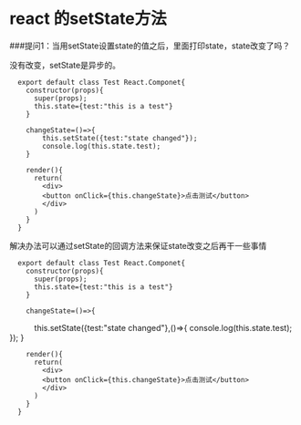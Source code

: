 # react 的setState方法

###提问1：当用setState设置state的值之后，里面打印state，state改变了吗？

没有改变，setState是异步的。


      export default class Test React.Componet{
        constructor(props){
          super(props);
          this.state={test:"this is a test"}
        }

        changeState=()=>{
            this.setState({test:"state changed"});
            console.log(this.state.test);
        }

        render(){
          return(
            <div>
            <button onClick={this.changeState}>点击测试</button>
            </div>
          )
        }
      }
      
      
解决办法可以通过setState的回调方法来保证state改变之后再干一些事情

      export default class Test React.Componet{
        constructor(props){
          super(props);
          this.state={test:"this is a test"}
        }

        changeState=()=>{
            this.setState({test:"state changed"},()=>{
              console.log(this.state.test);
            });
        }

        render(){
          return(
            <div>
            <button onClick={this.changeState}>点击测试</button>
            </div>
          )
        }
      }
